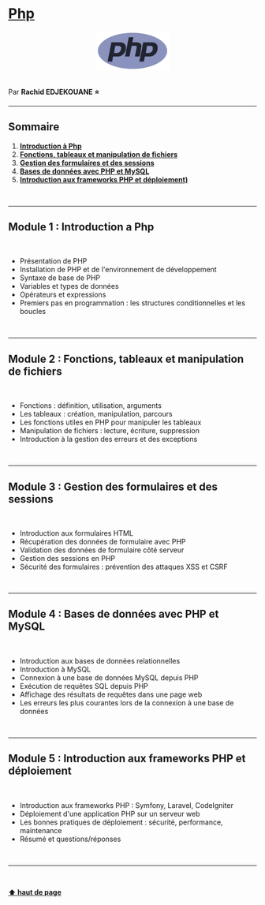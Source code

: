 # [Php](https://www.php.net/docs.php)

<center>
<img src="img/php.png" alt="Javascript Logo" width="150">
</center>

<br>

Par **Rachid EDJEKOUANE ⭐️**

---

## Sommaire

1. **[Introduction à Php](#module-1--introduction-a-php)**
2. **[Fonctions, tableaux et manipulation de fichiers](#module-2--fonctions-tableaux-et-manipulation-de-fichiers)**
3. **[Gestion des formulaires et des sessions](#module-3--gestion-des-formulaires-et-des-sessions)**
4. **[Bases de données avec PHP et MySQL](#module-4--bases-de-données-avec-php-et-mysql)**
5. **[Introduction aux frameworks PHP et déploiement)](#module-5--introduction-aux-frameworks-php-et-déploiement)**

<br>

---

## Module 1 : Introduction a Php

<br>

-   Présentation de PHP
-   Installation de PHP et de l'environnement de développement
-   Syntaxe de base de PHP
-   Variables et types de données
-   Opérateurs et expressions
-   Premiers pas en programmation : les structures conditionnelles et les boucles

<br>

---

## Module 2 : Fonctions, tableaux et manipulation de fichiers

<br>

- Fonctions : définition, utilisation, arguments
- Les tableaux : création, manipulation, parcours
- Les fonctions utiles en PHP pour manipuler les tableaux
- Manipulation de fichiers : lecture, écriture, suppression
- Introduction à la gestion des erreurs et des exceptions

<br>

---

## Module 3 : Gestion des formulaires et des sessions

<br>

- Introduction aux formulaires HTML
- Récupération des données de formulaire avec PHP
- Validation des données de formulaire côté serveur
- Gestion des sessions en PHP
- Sécurité des formulaires : prévention des attaques XSS et CSRF

<br>

---

## Module 4 : Bases de données avec PHP et MySQL

<br>

- Introduction aux bases de données relationnelles
- Introduction à MySQL
- Connexion à une base de données MySQL depuis PHP
- Exécution de requêtes SQL depuis PHP
- Affichage des résultats de requêtes dans une page web
- Les erreurs les plus courantes lors de la connexion à une base de données

<br>

---

## Module 5 : Introduction aux frameworks PHP et déploiement

<br>

- Introduction aux frameworks PHP : Symfony, Laravel, CodeIgniter
- Déploiement d'une application PHP sur un serveur web
- Les bonnes pratiques de déploiement : sécurité, performance, maintenance
- Résumé et questions/réponses

<br>

---

<br>

**[⬆ haut de page](#)**
